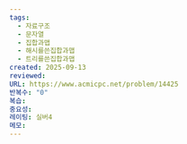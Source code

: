 ```yaml
---
tags:
  - 자료구조
  - 문자열
  - 집합과맵
  - 해시를쓴집합과맵
  - 트리를쓴집합과맵
created: 2025-09-13
reviewed:
URL: https://www.acmicpc.net/problem/14425
반복수: "0"
복습:
중요성:
레이팅: 실버4
메모:
---
```

